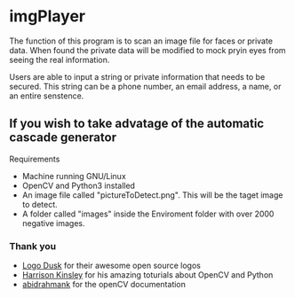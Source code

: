 # imgPlayer

The function of this program is to scan an image file for faces or private data.  When found the private data will be modified to mock pryin eyes from seeing the real information.  

Users are able to input a string or private information that needs to be secured. This string can be a phone number, an email address, a name, or an entire senstence.  


## If you wish to take advatage of the automatic cascade generator
 Requirements 
 + Machine running GNU/Linux 
 + OpenCV and Python3 installed 
 + An image file called "pictureToDetect.png".  This will be the taget image to detect. 
 + A folder called "images" inside the Enviroment folder with over 2000 negative images. 

### Thank you
+ [Logo Dusk](http://logodust.com/) for their awesome open source logos
+ [Harrison Kinsley](http://pythonprogramming.net/) for his amazing toturials about OpenCV and Python
+ [abidrahmank](https://opencv-python-tutroals.readthedocs.io/en/latest/) for the openCV documentation 
